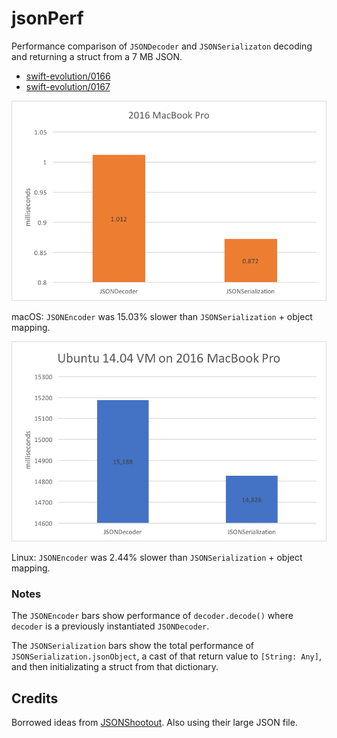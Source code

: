 # jsonPerf

Performance comparison of `JSONDecoder` and `JSONSerializaton` decoding and returning a struct from a 7 MB JSON.
- [swift-evolution/0166](https://github.com/apple/swift-evolution/blob/master/proposals/0166-swift-archival-serialization.md)
- [swift-evolution/0167](https://github.com/apple/swift-evolution/blob/master/proposals/0167-swift-encoders.md)

![macOS](https://github.com/quanvo87/jsonPerf/blob/master/Assets/macOS.png)

macOS: `JSONEncoder` was 15.03% slower than `JSONSerialization` + object mapping.

![Linux](https://github.com/quanvo87/jsonPerf/blob/master/Assets/Linux.png)

Linux: `JSONEncoder` was 2.44% slower than `JSONSerialization` + object mapping.

### Notes
The `JSONEncoder` bars show performance of `decoder.decode()` where `decoder` is a previously instantiated `JSONDecoder`.

The `JSONSerialization` bars show the total performance of `JSONSerialization.jsonObject`, a cast of that return value to `[String: Any]`, and then initializating a struct from that dictionary.

## Credits
Borrowed ideas from [JSONShootout](https://github.com/bwhiteley/JSONShootout). Also using their large JSON file.
